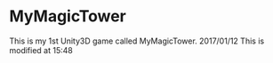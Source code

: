 # MyMagicTower
This is my 1st Unity3D game called MyMagicTower.
2017/01/12 This is modified at 15:48
